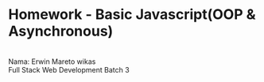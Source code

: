 # Homework - Basic Javascript(OOP & Asynchronous)
<br>
Nama: Erwin Mareto wikas
<br>
Full Stack Web Development Batch 3
